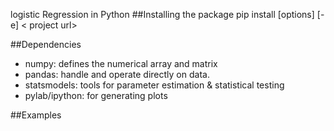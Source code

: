 logistic Regression in Python
##Installing the package
pip install [options] [-e] < project url>

##Dependencies
* numpy: defines the numerical array and matrix
* pandas: handle and operate directly on data.
* statsmodels: tools for parameter estimation & statistical testing
* pylab/ipython: for generating plots

##Examples
